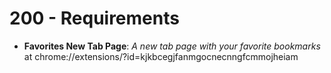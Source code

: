 # 200 - Requirements

- **Favorites New Tab Page**: *A new tab page with your favorite bookmarks* at chrome://extensions/?id=kjkbcegjfanmgocnecnngfcmmojheiam
